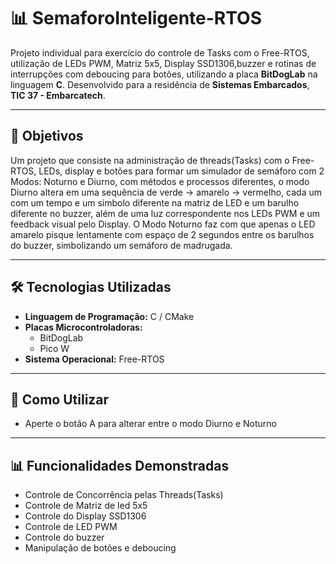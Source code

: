 
# 📊 **﻿SemaforoInteligente-RTOS**

Projeto individual para exercício do controle de Tasks com o Free-RTOS, utilização de LEDs PWM, Matriz 5x5, Display SSD1306,buzzer e rotinas de interrupções com deboucing para botões, utilizando a placa **BitDogLab** na linguagem **C**. Desenvolvido para a residência de **Sistemas Embarcados**, **TIC 37 - Embarcatech**.

---

## 🔎 **Objetivos**

Um projeto que consiste na administração de threads(Tasks) com o Free-RTOS, LEDs, display e botões para formar um simulador de semáforo com 2 Modos: Noturno e Diurno, com métodos e processos diferentes, o modo Diurno altera em uma sequência de verde -> amarelo -> vermelho, cada um com um tempo e um simbolo diferente na matriz de LED e um barulho diferente no buzzer, além de uma luz correspondente nos LEDs PWM e um feedback visual pelo Display. O Modo Noturno faz com que apenas o LED amarelo pisque lentamente com espaço de 2 segundos entre os barulhos do buzzer, simbolizando um semáforo de madrugada.

---

## 🛠️ **Tecnologias Utilizadas**

- **Linguagem de Programação:** C / CMake
- **Placas Microcontroladoras:**
  - BitDogLab
  - Pico W
- **Sistema Operacional:** Free-RTOS
---

## 📖 **Como Utilizar**

- Aperte o botão A para alterar entre o modo Diurno e Noturno

---

## 📊 **Funcionalidades Demonstradas**

- Controle de Concorrência pelas Threads(Tasks)
- Controle de Matriz de led 5x5
- Controle do Display SSD1306
- Controle de LED PWM
- Controle do buzzer
- Manipulação de botões e deboucing


